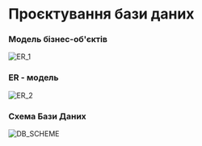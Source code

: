 # Проєктування бази даних

### Модель бізнес-об'єктів

![ER_1](http://www.plantuml.com/plantuml/png/VPJLijmm38QlI--WIQ_ApCpCxGDuOsNNNKF6TWfFVqXpelL8avi5VR-iNp8yBTNaEWL_vYG00CRgwd_uQSfM12v74r16BPO-kx6w52KirTIfQ4d6UXTH4ZFLJSfAl1ItZcX_fZCdYSwUu5A-T9uz2rjmQPASdC4bAz1iJkInFpMFBS8bt-2cdQyv_SQ-QZ4QiGB4b2KdpohSdIbzxjIZDbjNIjK55Iql1SAS8g5F7Y9qLo_2-UvmIw6xTX6kTKBF_Vqgc4L0p92Y68ppYjZrMprXDANyJTdISGCAyd7ZshmyNFA2K0KQiu1p4JfF39LcFs5O7UEqEfm8_4GJFgAnS7QuFjmPXWQ-n3_equWPLFpjcHv_-rsF7-o2dVhwoKIpngnhljIDGFJ9PYvVVWpK2jm75qirFNuXBVSZHP5LtvujyuCE5ddRoRAMEbgKq2VX-VHQvVJIdhDccZMKhEpvirpTO2XR12_N_oFgX4wq9F8T4GBlOlDeDTNec3QkMC1tGnV8rqJes88G24DoZis3-nIZdOBV1m00)

### ER -  модель

![ER_2](http://www.plantuml.com/plantuml/png/dPErTiKm44HxVyKUT-6aTVMOcNh5p3xIAfnlD-enes5qDREY4aD2aVkU1A07QECtz7N_NQVmcoe0DFHq1HRbIRLLdkJAVtPPqpF2NC46n5-pZxcKkYDdEwAcCvNQ4TfXiDT2DCyEKfTQULQVjVlrLFvVXysPJe-7wJwnlHqji5Nt01eHnZv3ggtaxPmH3HrTnUseMuTGw8IZ5L85vjFwJbYPecsGszBmEzg6_xTN9fkmYUwHhAlmnrHMO5QUTWiBdY8APE3XiZARCnP4e0gK9xDseroT2Qlqbnc3_Fe8zp8yQKyWlpt2cxnNd0Ivj2BfALA2zQG9wea_YRu72nVsbzF5xr3ZWHB5Tf50d9qLufr4jgUaM8AI7cZSzn80)

### Схема Бази Даних

![DB_SCHEME](https://github.com/dmitriy-uvin/operating_project_system/blob/master/src/images/db_schema.png)
